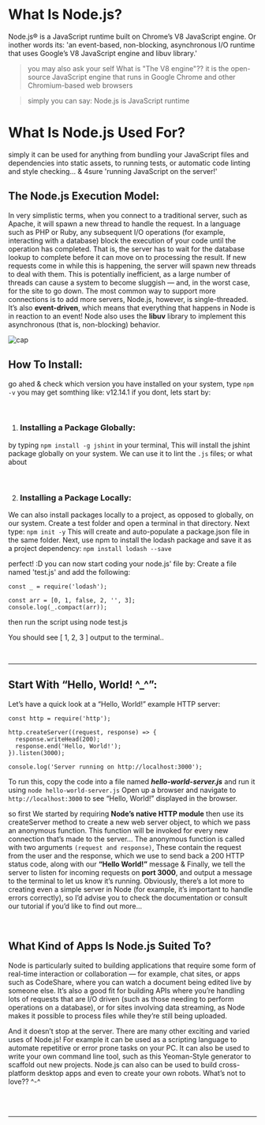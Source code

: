 # What Is Node.js?

Node.js® is a JavaScript runtime built on Chrome’s V8 JavaScript engine. Or inother words its: 'an event-based, non-blocking, asynchronous I/O runtime that uses Google’s V8 JavaScript engine and libuv library.'

> you may also ask your self What is "The V8 engine"??
it is the open-source JavaScript engine that runs in Google Chrome and other Chromium-based web browsers

> simply you can say: Node.js is JavaScript runtime


# What Is Node.js Used For?
simply it can be used for anything from bundling your JavaScript files and dependencies into static assets, to running tests, or automatic code linting and style checking...
& 4sure 'running JavaScript on the server!'

## The Node.js Execution Model:

In very simplistic terms, when you connect to a traditional server, such as Apache, it will spawn a new thread to handle the request. In a language such as PHP or Ruby, any subsequent I/O operations (for example, interacting with a database) block the execution of your code until the operation has completed. That is, the server has to wait for the database lookup to complete before it can move on to processing the result. If new requests come in while this is happening, the server will spawn new threads to deal with them. This is potentially inefficient, as a large number of threads can cause a system to become sluggish — and, in the worst case, for the site to go down. The most common way to support more connections is to add more servers, Node.js, however, is single-threaded. It’s also **event-driven**, which means that everything that happens in Node is in reaction to an event!
 Node also uses the **libuv** library to implement this asynchronous (that is, non-blocking) behavior.

![cap](https://github.com/3madov-77/Reading-Notes/blob/master/Resorses/301capture05-1.png?raw=true)

## How To Install:
go ahed & check which version you have installed on your system, type `npm -v`
you may get somthing like: v12.14.1
if you dont, lets start by:

<br>

1. ### Installing a Package Globally:

by typing `npm install -g jshint` in your terminal, This will install the jshint package globally on your system. We can use it to lint the `.js` files;
or what about

<br>

2. ### Installing a Package Locally:
We can also install packages locally to a project, as opposed to globally, on our system. Create a test folder and open a terminal in that directory. Next type: `npm init -y` This will create and auto-populate a package.json file in the same folder. Next, use npm to install the lodash package and save it as a project dependency:
`npm install lodash --save`

perfect! :D
you can now start coding your node.js' file by: Create a file named 'test.js' and add the following:
```
const _ = require('lodash');

const arr = [0, 1, false, 2, '', 3];
console.log(_.compact(arr));
```
then run the script using node test.js

You should see [ 1, 2, 3 ] output to the terminal..

<br>
<hr>

## Start With “Hello, World! ^_^”:
Let’s have a quick look at a “Hello, World!” example HTTP server:
```
const http = require('http');

http.createServer((request, response) => {
  response.writeHead(200);
  response.end('Hello, World!');
}).listen(3000);

console.log('Server running on http://localhost:3000');
```
To run this, copy the code into a file named ***hello-world-server.js*** and run it using `node hello-world-server.js`
Open up a browser and navigate to `http://localhost:3000` to see “Hello, World!” displayed in the browser.

so first We started by requiring **Node’s native HTTP module**
then use its createServer method to create a new web server object, to which we pass an anonymous function. This function will be invoked for every new connection that’s made to the server...
The anonymous function is called with two arguments `(request and response)`, These contain the request from the user and the response, which we use to send back a 200 HTTP status code, along with our **“Hello World!”** message
& Finally, we tell the server to listen for incoming requests on **port 3000**, and output a message to the terminal to let us know it’s running.
Obviously, there’s a lot more to creating even a simple server in Node (for example, it’s important to handle errors correctly), so I’d advise you to check the documentation or consult our tutorial if you’d like to find out more...

<br>

## What Kind of Apps Is Node.js Suited To?
Node is particularly suited to building applications that require some form of real-time interaction or collaboration — for example, chat sites, or apps such as CodeShare, where you can watch a document being edited live by someone else. It’s also a good fit for building APIs where you’re handling lots of requests that are I/O driven (such as those needing to perform operations on a database), or for sites involving data streaming, as Node makes it possible to process files while they’re still being uploaded.

And it doesn’t stop at the server. There are many other exciting and varied uses of Node.js!
For example it can be used as a scripting language to automate repetitive or error prone tasks on your PC. It can also be used to write your own command line tool, such as this Yeoman-Style generator to scaffold out new projects.
Node.js can also can be used to build cross-platform desktop apps and even to create your own robots. What’s not to love?? ^-^


<br>
<br>
<hr>